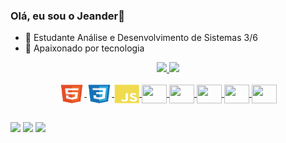 ### Olá, eu sou o Jeander👋
- 🌱 Estudante Análise e Desenvolvimento de Sistemas 3/6
- 🔭 Apaixonado por tecnologia
 
<div align="center">
  <a href="https://github.com/jeandertrevia">
  <img height="180em" src="https://github-readme-stats.vercel.app/api?username=jeandertrevia&show_icons=true&theme=cobalt&include_all_commits=true&count_private=true"/>
  <img height="180em" src="https://github-readme-stats.vercel.app/api/top-langs/?username=jeandertrevia&layout=compact&langs_count=7&theme=cobalt"/>
</div>

<div style="display: inline_block" align="center"><br>
<img align="center" height="30" width="40" src="https://raw.githubusercontent.com/devicons/devicon/master/icons/html5/html5-original.svg">
<img align="center" height="30" width="40" src="https://raw.githubusercontent.com/devicons/devicon/master/icons/css3/css3-original.svg">
<img align="center" height="30" width="40" src="https://raw.githubusercontent.com/devicons/devicon/master/icons/javascript/javascript-plain.svg">
<img align="center" height="30" width="40" src="https://cdn.jsdelivr.net/gh/devicons/devicon/icons/github/github-original.svg" />
<img align="center" height="30" width="40" src="https://cdn.jsdelivr.net/gh/devicons/devicon/icons/vscode/vscode-original.svg" />
<img align="center" height="30" width="40" src="https://cdn.jsdelivr.net/gh/devicons/devicon/icons/postgresql/postgresql-plain.svg" />
<img align="center" height="30" width="40" src="https://cdn.jsdelivr.net/gh/devicons/devicon/icons/git/git-original.svg"/>
<img align="center" height="30" width="40" src="https://cdn.jsdelivr.net/gh/devicons/devicon/icons/docker/docker-plain.svg"/>
</div>

##

<div> 
 <a href="https://discord.gg/jeandertrevia#2162" target="_blank"><img src="https://img.shields.io/badge/Discord-7289DA?style=for-the-badge&logo=discord&logoColor=white" target="_blank"></a> 
  <a href = "mailto:jeandertrevia305@gmail.com"><img src="https://img.shields.io/badge/-Gmail-%23333?style=for-the-badge&logo=gmail&logoColor=white" target="_blank"></a>
  <a href="https://www.linkedin.com/in/jeander-trevia-b4692621a/" target="_blank"><img src="https://img.shields.io/badge/-LinkedIn-%230077B5?style=for-the-badge&logo=linkedin&logoColor=white" target="_blank"></a> 
  
</div>

